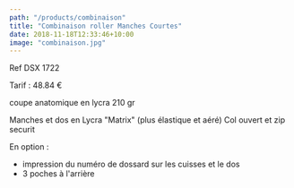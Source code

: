 ```yaml
---
path: "/products/combinaison"
title: "Combinaison roller Manches Courtes"
date: 2018-11-18T12:33:46+10:00
image: "combinaison.jpg"
---
```


Ref DSX 1722

Tarif : 48.84 €

coupe anatomique en lycra 210 gr

Manches et dos en Lycra "Matrix" (plus élastique et aéré)
Col ouvert et zip securit 

En option :
   - impression du numéro de dossard sur les cuisses et le dos
   - 3 poches à l'arrière